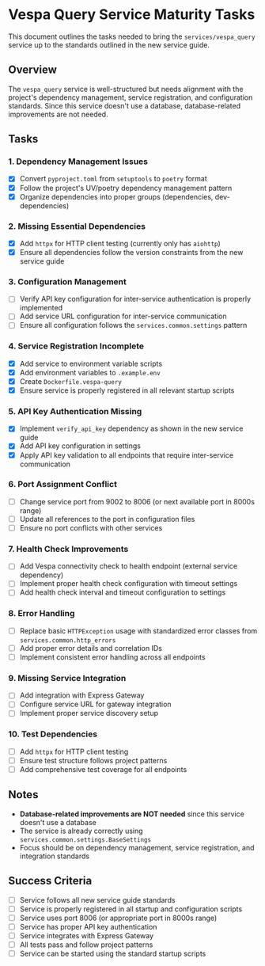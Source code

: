 # Vespa Query Service Maturity Tasks

This document outlines the tasks needed to bring the `services/vespa_query` service up to the standards outlined in the new service guide.

## Overview

The `vespa_query` service is well-structured but needs alignment with the project's dependency management, service registration, and configuration standards. Since this service doesn't use a database, database-related improvements are not needed.

## Tasks

### 1. Dependency Management Issues
- [x] Convert `pyproject.toml` from `setuptools` to `poetry` format
- [x] Follow the project's UV/poetry dependency management pattern
- [x] Organize dependencies into proper groups (dependencies, dev-dependencies)

### 2. Missing Essential Dependencies
- [x] Add `httpx` for HTTP client testing (currently only has `aiohttp`)
- [x] Ensure all dependencies follow the version constraints from the new service guide

### 3. Configuration Management
- [ ] Verify API key configuration for inter-service authentication is properly implemented
- [ ] Add service URL configuration for inter-service communication
- [ ] Ensure all configuration follows the `services.common.settings` pattern

### 4. Service Registration Incomplete
- [x] Add service to environment variable scripts
- [x] Add environment variables to `.example.env`
- [x] Create `Dockerfile.vespa-query`
- [x] Ensure service is properly registered in all relevant startup scripts

### 5. API Key Authentication Missing
- [x] Implement `verify_api_key` dependency as shown in the new service guide
- [x] Add API key configuration in settings
- [x] Apply API key validation to all endpoints that require inter-service communication

### 6. Port Assignment Conflict
- [ ] Change service port from 9002 to 8006 (or next available port in 8000s range)
- [ ] Update all references to the port in configuration files
- [ ] Ensure no port conflicts with other services

### 7. Health Check Improvements
- [ ] Add Vespa connectivity check to health endpoint (external service dependency)
- [ ] Implement proper health check configuration with timeout settings
- [ ] Add health check interval and timeout configuration to settings

### 8. Error Handling
- [ ] Replace basic `HTTPException` usage with standardized error classes from `services.common.http_errors`
- [ ] Add proper error details and correlation IDs
- [ ] Implement consistent error handling across all endpoints

### 9. Missing Service Integration
- [ ] Add integration with Express Gateway
- [ ] Configure service URL for gateway integration
- [ ] Implement proper service discovery setup

### 10. Test Dependencies
- [ ] Add `httpx` for HTTP client testing
- [ ] Ensure test structure follows project patterns
- [ ] Add comprehensive test coverage for all endpoints

## Notes

- **Database-related improvements are NOT needed** since this service doesn't use a database
- The service is already correctly using `services.common.settings.BaseSettings`
- Focus should be on dependency management, service registration, and integration standards

## Success Criteria

- [ ] Service follows all new service guide standards
- [ ] Service is properly registered in all startup and configuration scripts
- [ ] Service uses port 8006 (or appropriate port in 8000s range)
- [ ] Service has proper API key authentication
- [ ] Service integrates with Express Gateway
- [ ] All tests pass and follow project patterns
- [ ] Service can be started using the standard startup scripts

